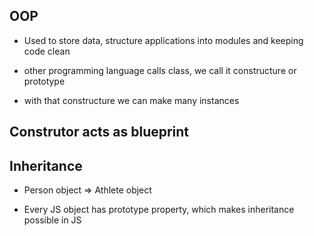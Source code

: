## OOP
- Used to store data, structure applications into modules and keeping code clean

- other programming language calls class, we call it constructure or prototype
- with that constructure we can make many instances

## Construtor acts as blueprint

## Inheritance
- Person object => Athlete object

- Every JS object has prototype property, which makes inheritance possible in JS

